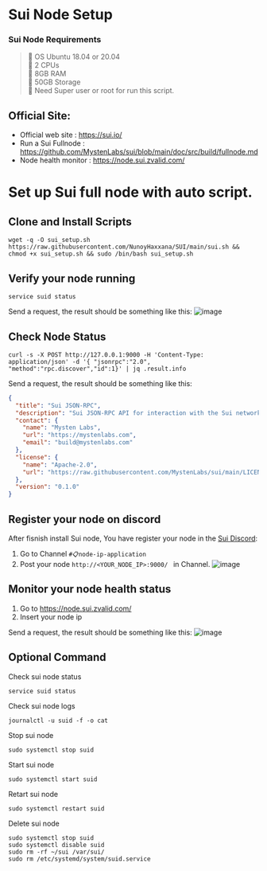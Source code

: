 # Sui Node Setup

### Sui Node Requirements
>:black_square_button: OS Ubuntu 18.04 or 20.04 <br>
>:black_square_button: 2 CPUs<br>
>:black_square_button: 8GB RAM<br>
>:black_square_button: 50GB Storage<br>
>:black_square_button: Need Super user or root for run this script.<br>

## Official Site:
- Official web site : https://sui.io/
- Run a Sui Fullnode : https://github.com/MystenLabs/sui/blob/main/doc/src/build/fullnode.md
- Node health monitor : https://node.sui.zvalid.com/





# Set up Sui full node with auto script.
## Clone and Install Scripts

```
wget -q -O sui_setup.sh https://raw.githubusercontent.com/NunoyHaxxana/SUI/main/sui.sh && chmod +x sui_setup.sh && sudo /bin/bash sui_setup.sh
```

## Verify your node running
```
service suid status
```
Send a request, the result should be something like this:
![image](https://user-images.githubusercontent.com/83507970/178087315-579d82a4-1c19-4d1a-8b7a-7b74823dc917.png)


## Check Node Status 
```
curl -s -X POST http://127.0.0.1:9000 -H 'Content-Type: application/json' -d '{ "jsonrpc":"2.0", "method":"rpc.discover","id":1}' | jq .result.info
```


Send a request, the result should be something like this:
```json
{
  "title": "Sui JSON-RPC",
  "description": "Sui JSON-RPC API for interaction with the Sui network gateway.",
  "contact": {
    "name": "Mysten Labs",
    "url": "https://mystenlabs.com",
    "email": "build@mystenlabs.com"
  },
  "license": {
    "name": "Apache-2.0",
    "url": "https://raw.githubusercontent.com/MystenLabs/sui/main/LICENSE"
  },
  "version": "0.1.0"
}
```


## Register your node on discord
After fisnish install Sui node, You have register your node in the [Sui Discord](https://discord.gg/kqfQbYjUGq):
1) Go to Channel `#📋node-ip-application` 
2) Post your node ```http://<YOUR_NODE_IP>:9000/ ``` in Channel.
![image](https://user-images.githubusercontent.com/83507970/178087432-d8449b38-1f6a-4510-a31e-a85ea61b37e1.png)



## Monitor your node health status
1) Go to  https://node.sui.zvalid.com/
2) Insert your node ip

Send a request, the result should be something like this:
![image](https://user-images.githubusercontent.com/83507970/178087112-e547a097-83ca-4ea7-aa35-82567a944b86.png)


## Optional Command
Check sui node status
```
service suid status
```

Check sui node logs
```
journalctl -u suid -f -o cat
```

Stop sui node 
```
sudo systemctl stop suid
```

Start sui node 
```
sudo systemctl start suid
```


Retart sui node 
```
sudo systemctl restart suid
```

Delete sui node 
```
sudo systemctl stop suid
sudo systemctl disable suid
sudo rm -rf ~/sui /var/sui/
sudo rm /etc/systemd/system/suid.service
```
